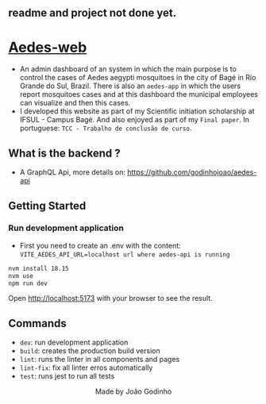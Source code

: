 ## readme and project not done yet.

# <a href="https://aedes-web.netlify.app/">Aedes-web</a>

- An admin dashboard of an system in which the main purpose is to control the cases of Aedes aegypti mosquitoes in the city of Bagé in Rio Grande do Sul, Brazil. There is also an `aedes-app` in which the users report mosquitoes cases and at this dashboard the municipal employees can visualize and then this cases.
- I developed this website as part of my Scientific initiation scholarship at IFSUL - Campus Bagé. And also enjoyed as part of my `Final paper`. In portuguese: `TCC - Trabalho de conclusão de curso`.

## What is the backend ?

- A GraphQL Api, more details on: https://github.com/godinhojoao/aedes-api

<!-- ## What I used to develop this frontend ?

- [ReactJS](https://reactjs.org)
- [TypeScript](https://www.typescriptlang.org)
- [ApolloClient](https://www.apollographql.com/docs/react/)
- [Sass](https://sass-lang.com/)
- [React-hook-form](https://react-hook-form.com)
- [Material UI](https://mui.com/material-ui/getting-started/overview/)
- [Yup](https://www.npmjs.com/package/yup)
- [Jest](https://jestjs.io/docs/getting-started)
- [Vite](https://vitejs.dev/)
- [Eslint](https://eslint.org)
- [Husky](https://github.com/typicode/husky) -->

## Getting Started

### Run development application

- First you need to create an .env with the content: `VITE_AEDES_API_URL=localhost url where aedes-api is running`

```bash
nvm install 18.15
nvm use
npm run dev
```

Open [http://localhost:5173](http://localhost:5173) with your browser to see the result.

## Commands

- `dev`: run development application
- `build`: creates the production build version
- `lint`: runs the linter in all components and pages
- `lint-fix`: fix all linter erros automatically
- `test`: runs jest to run all tests

<p align="center">Made by João Godinho</p>